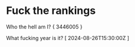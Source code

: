 # Fuck the rankings

Who the hell am I?
{ 3446005 }

What fucking year is it?
[ 2024-08-26T15:30:00Z ]
